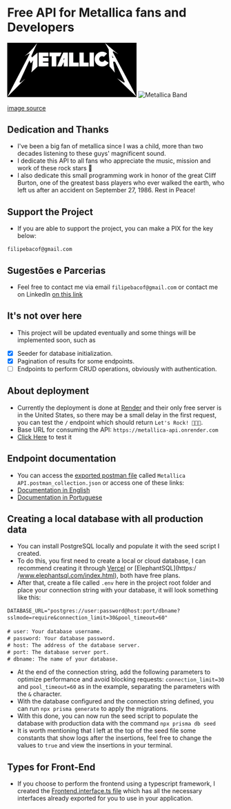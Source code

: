 # Free API for Metallica fans and Developers

<img src="./metallica-logo.png" alt="Metallica Logo" width="300">
<img src="https://rollingstone.uol.com.br/media/_versions/metallica_ross_halfin_rs_brasil_widelg.jpg" alt="Metallica Band" width="300">

<a href="https://rollingstone.uol.com.br/artigo/trinta-anos-do-album-preto-metallica-no-topo-do-mundo/" target="_blank">image source</a>

## Dedication and Thanks

- I've been a big fan of metallica since I was a child, more than two decades listening to these guys' magnificent sound.
- I dedicate this API to all fans who appreciate the music, mission and work of these rock stars 🤘
- I also dedicate this small programming work in honor of the great Cliff Burton, one of the greatest bass players who ever walked the earth, who left us after an accident on September 27, 1986. Rest in Peace!

## Support the Project

- If you are able to support the project, you can make a PIX for the key below:

```
filipebacof@gmail.com
```

## Sugestões e Parcerias

- Feel free to contact me via email `filipebacof@gmail.com` or contact me on LinkedIn [on this link](https://www.linkedin.com/in/filipe-bacof/)

## It's not over here

- This project will be updated eventually and some things will be implemented soon, such as
- [x] Seeder for database initialization.
- [x] Pagination of results for some endpoints.
- [ ] Endpoints to perform CRUD operations, obviously with authentication.

## About deployment

- Currently the deployment is done at [Render](https://render.com/) and their only free server is in the United States, so there may be a small delay in the first request, you can test the `/` endpoint which should return `Let's Rock! 🤘😎🔥`.
- Base URL for consuming the API: `https://metallica-api.onrender.com`
- [Click Here](https://metallica-api.onrender.com/) to test it

## Endpoint documentation

- You can access the [exported postman file](https://github.com/Filipe-Bacof/metallica-api/blob/main/Metallica%20API.postman_collection.json) called `Metallica API.postman_collection.json` or access one of these links:
- [Documentation in English](https://github.com/Filipe-Bacof/metallica-api/blob/main/Documentation.md)
- [Documentation in Portuguese](https://github.com/Filipe-Bacof/metallica-api/blob/main/Documentação.md)

## Creating a local database with all production data

- You can install PostgreSQL locally and populate it with the seed script I created.
- To do this, you first need to create a local or cloud database, I can recommend creating it through [Vercel](https://vercel.com/docs/storage/vercel-postgres) or [ElephantSQL](https:/ /www.elephantsql.com/index.html), both have free plans.
- After that, create a file called `.env` here in the project root folder and place your connection string with your database, it will look something like this:

```
DATABASE_URL="postgres://user:password@host:port/dbname?sslmode=require&connection_limit=30&pool_timeout=60"

# user: Your database username.
# password: Your database password.
# host: The address of the database server.
# port: The database server port.
# dbname: The name of your database.
```

- At the end of the connection string, add the following parameters to optimize performance and avoid blocking requests: `connection_limit=30` and `pool_timeout=60` as in the example, separating the parameters with the `&` character.
- With the database configured and the connection string defined, you can run `npx prisma generate` to apply the migrations.
- With this done, you can now run the seed script to populate the database with production data with the command `npx prisma db seed`
- It is worth mentioning that I left at the top of the seed file some constants that show logs after the insertions, feel free to change the values ​​to `true` and view the insertions in your terminal.

## Types for Front-End

- If you choose to perform the frontend using a typescript framework, I created the [Frontend.interface.ts file](https://github.com/Filipe-Bacof/metallica-api/blob/main/src/interfaces/Frontend.interface.ts) which has all the necessary interfaces already exported for you to use in your application.
